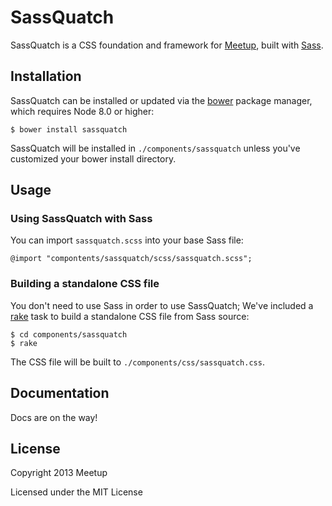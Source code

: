 # SassQuatch
SassQuatch is a CSS foundation and framework for [Meetup](http://www.meetup.com), built with [Sass](http://sass-lang.com/).

## Installation

SassQuatch can be installed or updated via the [bower](https://github.com/twitter/bower) package manager, which requires Node 8.0 or higher:

	$ bower install sassquatch

SassQuatch will be installed in `./components/sassquatch` unless you've customized your bower install directory.


## Usage

### Using SassQuatch with Sass

You can import `sassquatch.scss` into your base Sass file:
	
	@import "compontents/sassquatch/scss/sassquatch.scss";



### Building a standalone CSS file

You don't need to use Sass in order to use SassQuatch; We've included a [rake](https://github.com/jimweirich/rake) task to build a standalone CSS file from Sass source:

	$ cd components/sassquatch
	$ rake

The CSS file will be built to `./components/css/sassquatch.css`.


## Documentation

Docs are on the way!

## License

Copyright 2013 Meetup

Licensed under the MIT License
